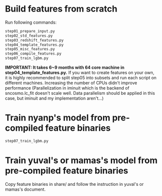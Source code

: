 # Build features from scratch
Run following commands:

```bash
step01_prepare_input.py
step02_std_features.py
step03_redshift_features.py
step04_template_features.py
step05_misc_features.py
step06_compile_features.py
step07_train_lgbm.py
```

**IMPORTANT: It takes 6~9 months with 64 core machine in step04_template_features.py.** If you want to create features on your own,
it is highly recommended to split step05 into subsets and run each script on different machines. Increasing the number of CPUs didn't
improve performance (Parallelization in iminuit which is the backend of sncosmo.lc_fit doesn't scale well.
Data parallelism should be applied in this case, but iminuit and my implementation aren't...)

# Train nyanp's model from pre-compiled feature binaries

```bash
step07_train_lgbm.py
```

# Train yuval's or mamas's model from pre-compiled feature binaries

Copy feature binaries in share/ and follow the instruction in yuval's or mamas's document.
